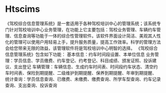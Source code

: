 # Htscims
 《驾校综合信息管理系统》是一套适用于各种驾校培训中心的管理系统；该系统专门针对驾校培训中心业务管理，在功能上它主要包括：驾校业务管理、车辆约车管理、信息查询等功能于一体的综合性管理软件。该软件界面设计简洁、美观其人性化的管理可以使用户用轻易上手，提升服务质量，提高工作效率。科学的管理方法会给您带来无限的效益，该管理软件将是驾校培训中心明智的选择。 《驾校综合信息管理系统》包含如下功能： 基本信息：约车时间段设置、本单位信息 业务管理：学员信息、学员缴费、约车登记、约考登记、科目成绩、颁发证照、投诉建议、支出登记 车辆管理：车辆信息、生成约车时间表、时间段约车状态、清空约车时间表、保险到期提醒、二级维护到期提醒、保养到期提醒、年审到期提醒、 统计查询：学员信息查询、已缴费、未缴费、缴费查询、所学车型查询、约车记录查询、支出查询、投诉查询
